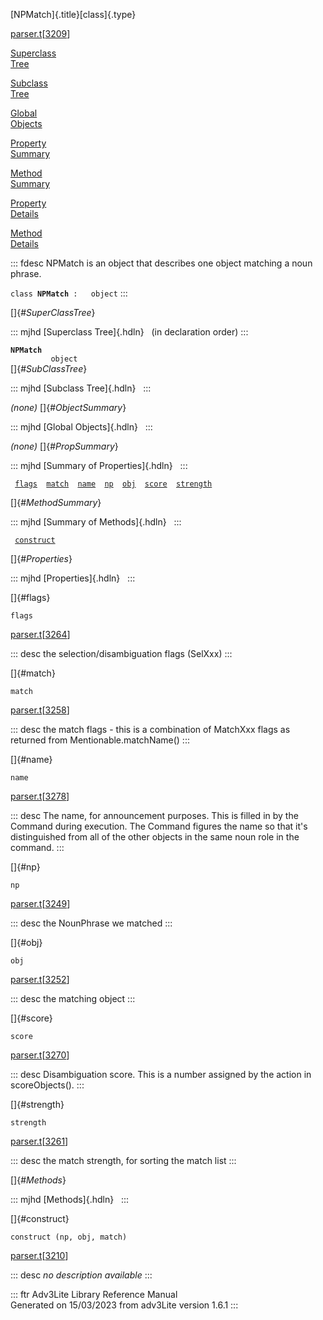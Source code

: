 [NPMatch]{.title}[class]{.type}

[parser.t](../file/parser.t.html)\[[3209](../source/parser.t.html#3209)\]

[Superclass\
Tree](#_SuperClassTree_)

[Subclass\
Tree](#_SubClassTree_)

[Global\
Objects](#_ObjectSummary_)

[Property\
Summary](#_PropSummary_)

[Method\
Summary](#_MethodSummary_)

[Property\
Details](#_Properties_)

[Method\
Details](#_Methods_)

::: fdesc
NPMatch is an object that describes one object matching a noun phrase.

`class `**`NPMatch`**` :   object`
:::

[]{#_SuperClassTree_}

::: mjhd
[Superclass Tree]{.hdln}   (in declaration order)
:::

**`NPMatch`**\
`         object`\
[]{#_SubClassTree_}

::: mjhd
[Subclass Tree]{.hdln}  
:::

*(none)* []{#_ObjectSummary_}

::: mjhd
[Global Objects]{.hdln}  
:::

*(none)* []{#_PropSummary_}

::: mjhd
[Summary of Properties]{.hdln}  
:::

` `[`flags`](#flags)`  `[`match`](#match)`  `[`name`](#name)`  `[`np`](#np)`  `[`obj`](#obj)`  `[`score`](#score)`  `[`strength`](#strength)`  `

[]{#_MethodSummary_}

::: mjhd
[Summary of Methods]{.hdln}  
:::

` `[`construct`](#construct)`  `

[]{#_Properties_}

::: mjhd
[Properties]{.hdln}  
:::

[]{#flags}

`flags`

[parser.t](../file/parser.t.html)\[[3264](../source/parser.t.html#3264)\]

::: desc
the selection/disambiguation flags (SelXxx)
:::

[]{#match}

`match`

[parser.t](../file/parser.t.html)\[[3258](../source/parser.t.html#3258)\]

::: desc
the match flags - this is a combination of MatchXxx flags as returned
from Mentionable.matchName()
:::

[]{#name}

`name`

[parser.t](../file/parser.t.html)\[[3278](../source/parser.t.html#3278)\]

::: desc
The name, for announcement purposes. This is filled in by the Command
during execution. The Command figures the name so that it\'s
distinguished from all of the other objects in the same noun role in the
command.
:::

[]{#np}

`np`

[parser.t](../file/parser.t.html)\[[3249](../source/parser.t.html#3249)\]

::: desc
the NounPhrase we matched
:::

[]{#obj}

`obj`

[parser.t](../file/parser.t.html)\[[3252](../source/parser.t.html#3252)\]

::: desc
the matching object
:::

[]{#score}

`score`

[parser.t](../file/parser.t.html)\[[3270](../source/parser.t.html#3270)\]

::: desc
Disambiguation score. This is a number assigned by the action in
scoreObjects().
:::

[]{#strength}

`strength`

[parser.t](../file/parser.t.html)\[[3261](../source/parser.t.html#3261)\]

::: desc
the match strength, for sorting the match list
:::

[]{#_Methods_}

::: mjhd
[Methods]{.hdln}  
:::

[]{#construct}

`construct (np, obj, match)`

[parser.t](../file/parser.t.html)\[[3210](../source/parser.t.html#3210)\]

::: desc
*no description available*
:::

::: ftr
Adv3Lite Library Reference Manual\
Generated on 15/03/2023 from adv3Lite version 1.6.1
:::
